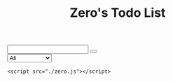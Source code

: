 <!DOCTYPE html>
<html lang="en">
  <head>
    <meta charset="UTF-8" />
    <meta name="viewport" content="width=device-width, initial-scale=1.0" />
    <link
      href="https://fonts.googleapis.com/css?family=Poppins&display=swap"
      rel="stylesheet"
    />
    <link
      rel="stylesheet"
      href="https://cdnjs.cloudflare.com/ajax/libs/font-awesome/5.12.1/css/all.min.css"
      integrity="sha256-mmgLkCYLUQbXn0B1SRqzHar6dCnv9oZFPEC1g1cwlkk="
      crossorigin="anonymous"
    />
    <link rel="stylesheet" href="./zero.css" />
  </head>
  <body>
    <header>
      <h1>Zero's Todo List</h1>
    </header>
    <form>
      <input type="text" class="todo-input" />
      <button class="todo-button" type="submit">
        <i class="fas fa-plus-square"></i>
      </button>
      <div class="select">
        <select name="todos" class="filter-todo">
          <option value="all">All</option>
          <option value="completed">Completed</option>
          <option value="uncompleted">Uncompleted</option>
        </select>
      </div>
    </form>
    <div class="todo-container">
      <ul class="todo-list"></ul>
    </div>

    <script src="./zero.js"></script>
  </body>
</html>
